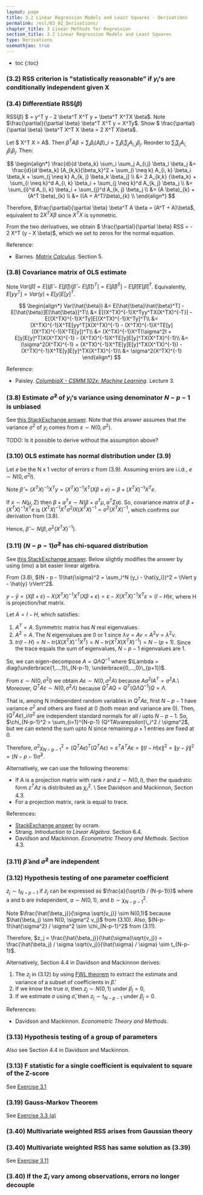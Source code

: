 ```yaml
---
layout: page
title: 3.2 Linear Regression Models and Least Squares - Derivations
permalink: /esl/03_02_Derivations/
chapter_title: 3 Linear Methods for Regression
section_title: 3.2 Linear Regression Models and Least Squares
type: Derivations
usemathjax: true
---
```


* toc
{:toc}

### (3.2) RSS criterion is "statistically reasonable" if $y_i$'s are conditionally independent given X

### (3.4) Differentiate RSS$(\beta)$

RSS$(\beta)$ $ = y^T y - 2 \beta^T X^T y + \beta^T X^TX \beta$. Note $\frac{\partial}{\partial \beta} \beta^T X^T y = X^Ty$. Show $ \frac{\partial}{\partial \beta} \beta^T X^T X \beta = 2 X^T X\beta$. 

Let $ X^T X = A$. Then $\beta^T A \beta = \sum_i \beta_i (A\beta)\_{i} = \sum_i \beta_i \sum_j A_{i,j} \beta_j$. Reorder to $\sum_i \sum_j A_{i,j} \beta_i \beta_j$. Then:

$$ \begin{align*}
\frac{d}{d \beta_k} \sum_i \sum_j A_{i,j} \beta_i \beta_j 
&= \frac{d}{d \beta_k} [A_{k,k}{\beta_k}^2 + \sum_{i \neq k} A_{i, k} \beta_i \beta_k + \sum_{j \neq k} A_{k, j} \beta_k \beta_j] \\
&= 2 A_{k,k} {\beta_k} + \sum_{i \neq k}^d A_{i, k} \beta_i + \sum_{j \neq k}^d A_{k, j} \beta_j \\
&= \sum_{i}^d A_{i, k} \beta_i + \sum_{j}^d A_{k, j} \beta_j \\
&= (A \beta)_{k} + (A^T \beta)_{k} \\
&= ((A + A^T)\beta)_{k} \\
\end{align*} $$

Therefore, $\frac{\partial}{\partial \beta} \beta^T A \beta = (A^T + A)\beta$, equivalent to $2 X^T X\beta$ since $X^T X$ is symmetric.

From the two derivatives, we obtain $ \frac{\partial}{\partial \beta} RSS = - 2 X^T (y - X \beta)$, which we set to zeros for the normal equation.

Reference:
* Barnes. [*Matrix Calculus*](https://atmos.washington.edu/~dennis/MatrixCalculus.pdf). Section 5.

### (3.8) Covariance matrix of OLS estimate

Note $Var(\hat{\beta}) 
= E[(\hat{\beta} - E[\hat{\beta}])(\hat{\beta} - E[\hat{\beta}])^T]
= E[\hat{\beta}\hat{\beta}^T] - E[\hat{\beta}]E[\hat{\beta}]^T$. 
Equivalently, $E[yy^T] = Var(y) + E[y]E[y]^T$.

$$ \begin{align*}
Var(\hat{\beta}) &= E[\hat{\beta}\hat{\beta}^T] - E[\hat{\beta}]E[\hat{\beta}]^T\\
&= E[(X^TX)^{-1}X^Tyy^TX(X^TX)^{-T}] - E[(X^TX)^{-1}X^Ty]E[(X^TX)^{-1}X^Ty]^T\\
&= (X^TX)^{-1}X^TE[yy^T]X(X^TX)^{-1} - (X^TX)^{-1}X^TE[y]((X^TX)^{-1}X^TE[y])^T\\
&= (X^TX)^{-1}X^T(\sigma^2I + E[y]E[y]^T)X(X^TX)^{-1} - (X^TX)^{-1}X^TE[y]E[y]^TX(X^TX)^{-1}\\
&= (\sigma^2(X^TX)^{-1} + (X^TX)^{-1}X^TE[y]E[y]^TX(X^TX)^{-1}) - (X^TX)^{-1}X^TE[y]E[y]^TX(X^TX)^{-1}\\
&= \sigma^2(X^TX)^{-1}
\end{align*} $$

Reference: 
* Paisley. [*ColumbiaX - CSMM.102x: Machine Learning*](https://www.edx.org/course/machine-learning). Lecture 3.

### (3.8) Estimate $\hat{\sigma}^2$ of $y_i$'s variance using denominator $N-p-1$ is unbiased

See [this StackExchange answer](https://math.stackexchange.com/a/2342977/455856). Note that this answer assumes that the variance $\sigma^2$ of $y_i$ comes from $\varepsilon \sim N(0, \sigma^2)$.

TODO: Is it possible to derive without the assumption above?

### (3.10) OLS estimate has normal distribution under (3.9)

Let $e$ be the N x 1 vector of errors $\varepsilon$ from (3.9). Assuming errors are i.i.d., $e \sim N(0, \sigma^2 I)$.

Note $\hat{\beta} = (X^TX)^{-1}X^Ty = (X^TX)^{-1}X^T(X\beta + e) = \beta + (X^TX)^{-1}X^Te$.

If $x \sim N(\mu, \Sigma)$ then $\beta + a^Tx \sim N(\beta + a^T\mu, a^T\Sigma a)$. So, covariance matrix of $\beta + (X^TX)^{-1}X^Te$ is $(X^TX)^{-1}X^T \sigma^2 I X (X^TX)^{-1} = \sigma^2 (X^TX)^{-1}$, which confirms our derivation from (3.8).

Hence, $\hat{\beta} \sim N(\beta, \sigma^2 (X^TX)^{-1})$.

### (3.11) $(N-p-1)\hat{\sigma}^2$ has chi-squared distribution

See [this StackExchange answer](https://stats.stackexchange.com/a/20230/261782). Below slightly modifies the answer by using (imo) a bit easier linear algebra.

From (3.8), $(N - p - 1)\hat{\sigma}^2 = \sum_i^N (y_i - \hat{y_i})^2 = \lVert y - \hat{y} \rVert^2$.

$y - \hat{y} = (X\beta + \varepsilon) - X(X^TX)^{-1}X^T(X\beta + \varepsilon) = \varepsilon - X(X^TX)^{-1}X^T\varepsilon = (I - H)\varepsilon$, where H is projection/hat matrix.

Let $A = I - H$, which satisfies:
1. $A^T = A$. Symmetric matrix has $N$ real eigenvalues.
2. $A^2 = A$. The $N$ eigenvalues are $0$ or $1$ since $\lambda v = Av = A^2v = \lambda^2 v$.
3. $tr(I - H) = N - tr(X(X^TX)^{-1}X^T) = N - tr(X^TX(X^TX)^{-1}) = N - (p + 1)$. Since the trace equals the sum of eigenvalues, $N - p - 1$ eigenvalues are 1.

So, we can eigen-decompose $A = Q \Lambda Q^{-1}$ where $\Lambda = diag(\underbrace{1,...,1}\_{N-p-1}, \underbrace{0,...,0}\_{p+1})$.

From $\varepsilon \sim N(0, \sigma^2 I)$ we obtain 
$A\varepsilon \sim N(0, \sigma^2A)$ because $A\sigma^2 I A^T = \sigma^2A$.\\
Moreover, $Q^TA\varepsilon \sim N(0, \sigma^2 \Lambda)$ because $Q^TAQ = Q^T(Q \Lambda Q^{-1})Q = \Lambda$.

That is, among N independent random variables in $Q^TA\varepsilon$, first $N - p - 1$ have variance $\sigma^2$ and others are fixed at 0 (both mean and variance are 0). Then, $(Q^TA\varepsilon)\_i / \sigma^2$ are independent standard normals for all $i$ upto $N-p-1$. So, $\chi_{N-p-1}^2 = \sum_{i=1}^{N-p-1} (Q^TA\varepsilon)\_i^2 / \sigma^2$, but we can extend the sum upto $N$ since remaining $p+1$ entries are fixed at 0.

Therefore, $\sigma^2 \chi_{N-p-1}^2 = (Q^TA\varepsilon)^T (Q^TA\varepsilon) 
= \varepsilon^TA^TA\varepsilon 
= \lVert (I - H)\varepsilon \rVert^2
= \lVert y - \hat{y} \rVert^2
= (N - p - 1)\hat{\sigma}^2$.

Alternatively, we can use the following theorems:
* If A is a projection matrix with rank $r$ and $z \sim N(0, I)$, then the quadratic form $z^TAz$ is distributed as $\chi_{r}^2$. \\
See Davidson and Mackinnon, Section 4.3.
* For a projection matrix, rank is equal to trace.

References:
* [StackExchange answer](https://stats.stackexchange.com/a/20230/261782) by ocram.
* Strang. *Introduction to Linear Algebra*. Section 6.4.
* Davidson and Mackinnon. *Econometric Theory and Methods*. Section 4.3.

### (3.11) $\hat{\beta}$ and $\hat{\sigma}^2$ are independent

### (3.12) Hypothesis testing of one parameter coefficient

$z_j \sim t_{N-p-1}$ if $z_j$ can be expressed as $\frac{a}{\sqrt{b / (N-p-1)}}$ where a and b are independent, $a \sim N(0,1)$, and $b \sim \chi_{N-p-1}^2$.

Note $\frac{\hat{\beta_j}}{\sigma \sqrt{v_j}} \sim N(0,1)$ because $\hat{\beta_j} \sim N(0, \sigma^2 v_j)$ from (3.10). Also, $(N-p-1)\hat{\sigma^2} / \sigma^2 \sim \chi_{N-p-1}^2$ from (3.11).

Therefore, $z_j = \frac{\hat{\beta_j}}{\hat{\sigma}\sqrt{v_j}} = \frac{\hat{\beta_j} / \sigma \sqrt{v_j}}{\hat{\sigma} / \sigma} \sim t_{N-p-1}$. 

Alternatively, Section 4.4 in Davidson and Mackinnon derives:

1. The $z_j$ in (3.12) by using [FWL theorem](https://en.wikipedia.org/wiki/Frisch%E2%80%93Waugh%E2%80%93Lovell_theorem) to extract the estimate and variance of a subset of coefficients in $\hat{\beta}$.
1. If we know the true $\sigma$, then $z_j \sim N(0,1)$ under $\beta_j = 0$, 
1. If we estimate $\sigma$ using $\hat{\sigma}$, then $z_j \sim t_{N-p-1}$ under $\beta_j = 0$.

References:
* Davidson and Mackinnon. *Econometric Theory and Methods*.

### (3.13) Hypothesis testing of a group of parameters

Also see Section 4.4 in Davidson and Mackinnon.

### (3.13) F statistic for a single coefficient is equivalent to square of the Z-score

See [Exercise 3.1](/esl/03_02_Exercises)

### (3.19) Gauss-Markov Theorem

See [Exercise 3.3 (a)](/esl/03_02_Exercises)

### (3.40) Multivariate weighted RSS arises from Gaussian theory

### (3.40) Multivariate weighted RSS has same solution as (3.39)

See [Exercise 3.11](/esl/03_02_Exercises)

### (3.40) If the $\Sigma_i$ vary among observations, errors no longer decouple



